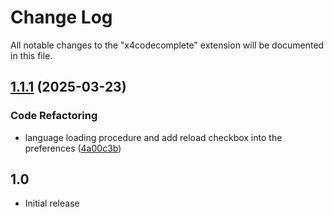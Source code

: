 # Change Log

All notable changes to the "x4codecomplete" extension will be documented in this file.

## [1.1.1](https://github.com/chemodun/X4CodeComplete-Test/compare/X4CodeComplete-Lua@v1.1.0...X4CodeComplete-Lua@v1.1.1) (2025-03-23)


### Code Refactoring

* language loading procedure and add reload checkbox into the preferences ([4a00c3b](https://github.com/chemodun/X4CodeComplete-Test/commit/4a00c3be18b3f7b670fe2e4ea2592e156c6e0cbb))

## 1.0

- Initial release
